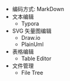 - 编码方式: MarkDown
- 文本编辑
  - Typora
- SVG 矢量图编辑
  - Draw.io
  - PlainUml
- 表格编辑
  - Table Editor
- 文件管理
  - File Tree